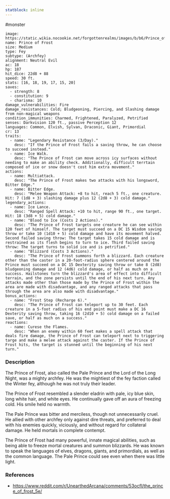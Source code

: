 ```yaml
---
statblock: inline
---
```

 #monster 

```statblock
image: https://static.wikia.nocookie.net/forgottenrealms/images/b/b6/Prince_of_Frost_4e.jpg
name: Prince of Frost
size: Medium
type: Fey
subtype: (Archfey)
alignment: Neutral Evil
ac: 18
hp: 187
hit_dice: 22d8 + 88
speed: 30 ft.
stats: [16, 18, 19, 17, 15, 20]
saves:
  - strength: 8
  - constitution: 9
  - charisma: 10
damage_vulnerabilities: Fire
damage_resistances: Cold; Bludgeoning, Piercing, and Slashing damage from non-magical weapons
condition_immunities: Charmed, Frightened, Paralyzed, Petrified
senses: Darkvision 120 ft., passive Perception 12
languages: Common, Elvish, Sylvan, Draconic, Giant, Primordial
cr: 13
traits:
  - name: "Legendary Resistance (3/Day)."
    desc: "If the Prince of Frost fails a saving throw, he can choose to succeed instead."
  - name: Ice Walk.
    desc: "The Prince of Frost can move across icy surfaces without needing to make an ability check. Additionally, difficult terrtain composed of ice or snow doesn't cost him extra movement."
actions:
  - name: Multiattack.
    desc: "The Prince of Frost makes two attacks with his longsword, Bitter Edge."
  - name: Bitter Edge.
    desc: "Melee Weapon Attack: +8 to hit, reach 5 ft., one creature. Hit: 7 (1d8 + 3) slashing damage plus 12 (2d8 + 3) cold damage."
legendary_actions:
  - name: Ice Lance.
    desc: "Ranged Spell Attack: +10 to hit, range 90 ft., one target. Hit: 18 (3d8 + 5) cold damage."
  - name: "Blood to Ice (Costs 2 Actions)."
    desc: "The Prince of Frost targets one creature he can see within 120 feet of himself. The target must succeed on a DC 15 Wisdom saving throw or take 10 (1d10 + 5) cold damage and have its movement halved. Second failed saving throw: The target takes 15 cold damage and is restrained as its flesh begins to turn to ice. Third failed saving throw: The target turns to solid ice and is petrified."
  - name: "Blizzard (Costs 3 Actions)."
    desc: "The Prince of Frost summons forth a blizzard. Each creature other than the caster in a 20-foot-radius sphere centered around the Prince must succeed on a DC 15 Dexterity saving throw or take 8 (2d8) bludgeoning damage and 12 (4d6) cold damage, or half as much on a success. Hailstones turn the blizzard's area of effect into difficult terrain, and the zone persists until the end of his next turn. Any attacks made other than those made by the Prince of Frost within the area are made with disadvantage, and any ranged attacks that pass through the area are also made with disadvantage."
bonus_actions:
  - name: "Frost Step (Recharge 6)."
    desc: "The Prince of Frost can teleport up to 30 feet. Each creature in a 5-foot radius of his end point must make a DC 16 Dexterity saving throw, taking 16 (2d10 + 5) cold damage on a failed save, or half as much on a success."
reactions:
  - name: Curese the Flames.
    desc: "When an enemy within 60 feet makes a spell attack that deals fire damage, the Prince of Frost can teleport next to triggering targe and make a melee attack against the caster. If the Prince of Frost hits, the target is stunned until the beginning of his next turn."
```

### Description

The Prince of Frost, also called the Pale Prince and the Lord of the Long Night, was a mighty archfey. He was the mightiest of the fey faction called the Winter fey, although he was not truly their leader.

The Prince of Frost resembled a slender eladrin with pale, icy blue skin, long white hair, and white eyes. He continually gave off an aura of freezing cold. His smile held no warmth.

The Pale Prince was bitter and merciless, though not unnecessarily cruel. He allied with other archfey only against dire threats, and preferred to deal with his enemies quickly, viciously, and without regard for collateral damage. He held mortals in complete contempt.

The Prince of Frost had many powerful, innate magical abilities, such as being able to freeze mortal creatures and summon blizzards. He was known to speak the languages of elves, dragons, giants, and primordials, as well as the common language. The Pale Prince could see even when there was little light.

### References

* https://www.reddit.com/r/UnearthedArcana/comments/53ocfl/the_prince_of_frost_5e/
